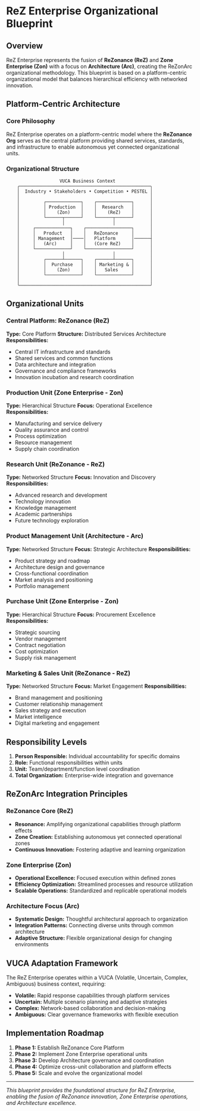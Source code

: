 # ReZ Enterprise Organizational Blueprint

## Overview

ReZ Enterprise represents the fusion of **ReZonance (ReZ)** and **Zone Enterprise (Zon)** with a focus on **Architecture (Arc)**, creating the ReZonArc organizational methodology. This blueprint is based on a platform-centric organizational model that balances hierarchical efficiency with networked innovation.

## Platform-Centric Architecture

### Core Philosophy
ReZ Enterprise operates on a platform-centric model where the **ReZonance Org** serves as the central platform providing shared services, standards, and infrastructure to enable autonomous yet connected organizational units.

### Organizational Structure

```
                    VUCA Business Context
    ╭─────────────────────────────────────────────────╮
    │  Industry • Stakeholders • Competition • PESTEL │
    │                                                 │
    │         ┌─────────────┐    ┌─────────────┐      │
    │         │ Production  │    │  Research   │      │
    │         │    (Zon)    │    │    (ReZ)    │      │
    │         └──────┬──────┘    └──────┬──────┘      │
    │                │                  │             │
    │     ┌─────────────┐    ┌─────────────────┐      │
    │     │   Product   │    │   ReZonance     │      │
    │     │ Management  │────│   Platform      │──────┤
    │     │   (Arc)     │    │   (Core ReZ)    │      │
    │     └─────────────┘    └─────────────────┘      │
    │                │                  │             │
    │         ┌──────┴──────┐    ┌──────┴──────┐      │
    │         │  Purchase   │    │ Marketing & │      │
    │         │    (Zon)    │    │   Sales     │      │
    │         └─────────────┘    └─────────────┘      │
    │                                                 │
    ╰─────────────────────────────────────────────────╯
```

## Organizational Units

### Central Platform: ReZonance (ReZ)
**Type:** Core Platform
**Structure:** Distributed Services Architecture
**Responsibilities:**
- Central IT infrastructure and standards
- Shared services and common functions
- Data architecture and integration
- Governance and compliance frameworks
- Innovation incubation and research coordination

### Production Unit (Zone Enterprise - Zon)
**Type:** Hierarchical Structure
**Focus:** Operational Excellence
**Responsibilities:**
- Manufacturing and service delivery
- Quality assurance and control
- Process optimization
- Resource management
- Supply chain coordination

### Research Unit (ReZonance - ReZ)
**Type:** Networked Structure
**Focus:** Innovation and Discovery
**Responsibilities:**
- Advanced research and development
- Technology innovation
- Knowledge management
- Academic partnerships
- Future technology exploration

### Product Management Unit (Architecture - Arc)
**Type:** Networked Structure
**Focus:** Strategic Architecture
**Responsibilities:**
- Product strategy and roadmap
- Architecture design and governance
- Cross-functional coordination
- Market analysis and positioning
- Portfolio management

### Purchase Unit (Zone Enterprise - Zon)
**Type:** Hierarchical Structure
**Focus:** Procurement Excellence
**Responsibilities:**
- Strategic sourcing
- Vendor management
- Contract negotiation
- Cost optimization
- Supply risk management

### Marketing & Sales Unit (ReZonance - ReZ)
**Type:** Networked Structure
**Focus:** Market Engagement
**Responsibilities:**
- Brand management and positioning
- Customer relationship management
- Sales strategy and execution
- Market intelligence
- Digital marketing and engagement

## Responsibility Levels

1. **Person Responsible:** Individual accountability for specific domains
2. **Role:** Functional responsibilities within units
3. **Unit:** Team/department/function level coordination
4. **Total Organization:** Enterprise-wide integration and governance

## ReZonArc Integration Principles

### ReZonance Core (ReZ)
- **Resonance:** Amplifying organizational capabilities through platform effects
- **Zone Creation:** Establishing autonomous yet connected operational zones
- **Continuous Innovation:** Fostering adaptive and learning organization

### Zone Enterprise (Zon)
- **Operational Excellence:** Focused execution within defined zones
- **Efficiency Optimization:** Streamlined processes and resource utilization
- **Scalable Operations:** Standardized and replicable operational models

### Architecture Focus (Arc)
- **Systematic Design:** Thoughtful architectural approach to organization
- **Integration Patterns:** Connecting diverse units through common architecture
- **Adaptive Structure:** Flexible organizational design for changing environments

## VUCA Adaptation Framework

The ReZ Enterprise operates within a VUCA (Volatile, Uncertain, Complex, Ambiguous) business context, requiring:

- **Volatile:** Rapid response capabilities through platform services
- **Uncertain:** Multiple scenario planning and adaptive strategies
- **Complex:** Network-based collaboration and decision-making
- **Ambiguous:** Clear governance frameworks with flexible execution

## Implementation Roadmap

1. **Phase 1:** Establish ReZonance Core Platform
2. **Phase 2:** Implement Zone Enterprise operational units
3. **Phase 3:** Develop Architecture governance and coordination
4. **Phase 4:** Optimize cross-unit collaboration and platform effects
5. **Phase 5:** Scale and evolve the organizational model

---

*This blueprint provides the foundational structure for ReZ Enterprise, enabling the fusion of ReZonance innovation, Zone Enterprise operations, and Architecture excellence.*
